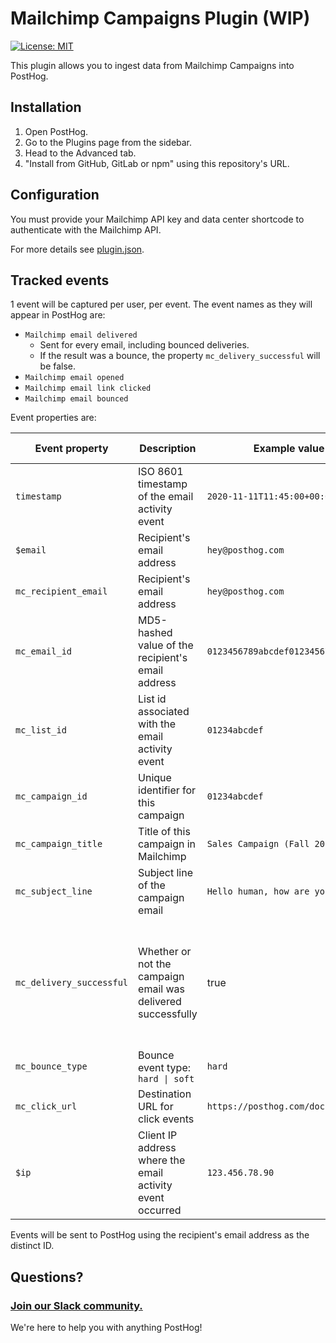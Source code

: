 # Mailchimp Campaigns Plugin (WIP)

[![License: MIT](https://img.shields.io/badge/License-MIT-red.svg?style=flat-square)](https://opensource.org/licenses/MIT)

This plugin allows you to ingest data from Mailchimp Campaigns into PostHog.

## Installation

1. Open PostHog.
1. Go to the Plugins page from the sidebar.
1. Head to the Advanced tab.
1. "Install from GitHub, GitLab or npm" using this repository's URL.


## Configuration

You must provide your Mailchimp API key and data center shortcode to authenticate with the Mailchimp API.

For more details see [plugin.json](./plugin.json).


## Tracked events

1 event will be captured per user, per event. The event names as they will appear in PostHog are:

- `Mailchimp email delivered`
  - Sent for every email, including bounced deliveries.
  - If the result was a bounce, the property `mc_delivery_successful` will be false.
- `Mailchimp email opened`
- `Mailchimp email link clicked`
- `Mailchimp email bounced`

Event properties are:

| Event property | Description | Example value | Applicable events |
| -------------- | ----------- | ------------- | ----------------- |
| `timestamp` | ISO 8601 timestamp of the email activity event | `2020-11-11T11:45:00+00:00` | all |
| `$email` | Recipient's email address | `hey@posthog.com` | all |
| `mc_recipient_email` | Recipient's email address | `hey@posthog.com` | all |
| `mc_email_id` | MD5-hashed value of the recipient's email address | `0123456789abcdef0123456789abcdef` | all |
| `mc_list_id` | List id associated with the email activity event | `01234abcdef` | all |
| `mc_campaign_id` | Unique identifier for this campaign | `01234abcdef` | all |
| `mc_campaign_title` | Title of this campaign in Mailchimp | `Sales Campaign (Fall 2021)` | all |
| `mc_subject_line` | Subject line of the campaign email | `Hello human, how are you?` | all |
| `mc_delivery_successful` | Whether or not the campaign email was delivered successfully | true | `true` on all, but `false` on bounce events and on email delivered events where the result was a bounce |
| `mc_bounce_type` | Bounce event type: `hard \| soft` | `hard` | email bounced |
| `mc_click_url` | Destination URL for click events | `https://posthog.com/docs/` | email link clicked |
| `$ip` | Client IP address where the email activity event occurred | `123.456.78.90` | email opened, email link clicked |

Events will be sent to PostHog using the recipient's email address as the distinct ID.

## Questions?

### [Join our Slack community.](https://join.slack.com/t/posthogusers/shared_invite/enQtOTY0MzU5NjAwMDY3LTc2MWQ0OTZlNjhkODk3ZDI3NDVjMDE1YjgxY2I4ZjI4MzJhZmVmNjJkN2NmMGJmMzc2N2U3Yjc3ZjI5NGFlZDQ)

We're here to help you with anything PostHog!

